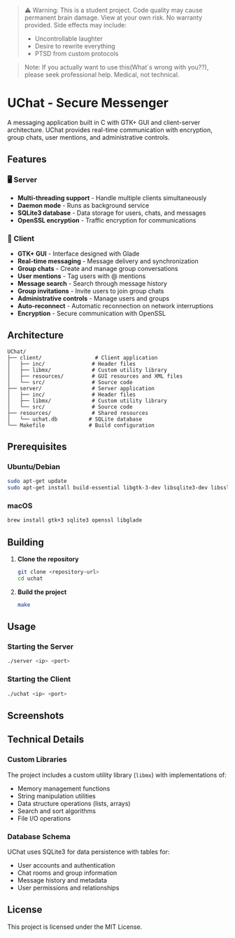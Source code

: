 > ⚠️ Warning: This is a student project. Code quality may cause permanent brain damage. 
> View at your own risk. No warranty provided. Side effects may include:
> - Uncontrollable laughter
> - Desire to rewrite everything
> - PTSD from custom protocols

> Note: If you actually want to use this(What`s wrong with you??), 
> please seek professional help. Medical, not technical.

# UChat - Secure Messenger

A messaging application built in C with GTK+ GUI and client-server architecture. UChat provides real-time communication with encryption, group chats, user mentions, and administrative controls.

## Features

### 🖥️ Server
- **Multi-threading support** - Handle multiple clients simultaneously
- **Daemon mode** - Runs as background service
- **SQLite3 database** - Data storage for users, chats, and messages
- **OpenSSL encryption** - Traffic encryption for communications

### 💬 Client
- **GTK+ GUI** - Interface designed with Glade
- **Real-time messaging** - Message delivery and synchronization
- **Group chats** - Create and manage group conversations
- **User mentions** - Tag users with @ mentions
- **Message search** - Search through message history
- **Group invitations** - Invite users to join group chats
- **Administrative controls** - Manage users and groups
- **Auto-reconnect** - Automatic reconnection on network interruptions
- **Encryption** - Secure communication with OpenSSL

## Architecture

```
UChat/
├── client/                 # Client application
│   ├── inc/               # Header files
│   ├── libmx/             # Custom utility library
│   ├── resources/         # GUI resources and XML files
│   └── src/               # Source code
├── server/                # Server application
│   ├── inc/               # Header files
│   ├── libmx/             # Custom utility library
│   └── src/               # Source code
├── resources/             # Shared resources
│   └── uchat.db          # SQLite database
└── Makefile              # Build configuration
```

## Prerequisites

### Ubuntu/Debian
```bash
sudo apt-get update
sudo apt-get install build-essential libgtk-3-dev libsqlite3-dev libssl-dev libglade2-dev
```

### macOS
```bash
brew install gtk+3 sqlite3 openssl libglade
```

## Building

1. **Clone the repository**
   ```bash
   git clone <repository-url>
   cd uchat
   ```

2. **Build the project**
   ```bash
   make
   ```

## Usage

### Starting the Server

```bash
./server <ip> <port>
```

### Starting the Client

```bash
./uchat <ip> <port>
```

## Screenshots


## Technical Details

### Custom Libraries
The project includes a custom utility library (`libmx`) with implementations of:
- Memory management functions
- String manipulation utilities
- Data structure operations (lists, arrays)
- Search and sort algorithms
- File I/O operations

### Database Schema
UChat uses SQLite3 for data persistence with tables for:
- User accounts and authentication
- Chat rooms and group information
- Message history and metadata
- User permissions and relationships

## License
This project is licensed under the MIT License.
